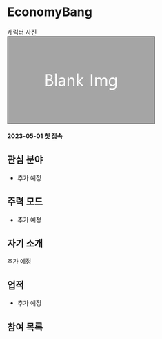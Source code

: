 # EconomyBang

캐릭터 사진  
![캐릭터](../../asset/blank_img.jpg)

**2023-05-01 첫 접속**

## 관심 분야

- 추가 예정

## 주력 모드

- 추가 예정

## 자기 소개

추가 예정

## 업적

- 추가 예정

## 참여 목록

<!-- player_desc_dest_open -->
<!-- player_desc_dest_close -->